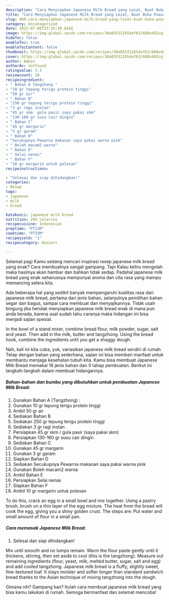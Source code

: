 ```yaml
---
description: "Cara Menyiapkan Japanese Milk Bread yang Lezat, Buat Buka Puasa Enak"
title: "Cara Menyiapkan Japanese Milk Bread yang Lezat, Buat Buka Puasa Enak"
slug: 960-cara-menyiapkan-japanese-milk-bread-yang-lezat-buat-buka-puasa-enak
category: Uncategorized
date: 2022-07-06T23:35:10.834Z
image: https://img-global.cpcdn.com/recipes/30a85531265def63/680x482cq70/japanese-milk-bread-foto-resep-utama.jpg
hideToc: false
enableToc: true
enableTocContent: false
thumbnail: https://img-global.cpcdn.com/recipes/30a85531265def63/680x482cq70/japanese-milk-bread-foto-resep-utama.jpg
cover: https://img-global.cpcdn.com/recipes/30a85531265def63/680x482cq70/japanese-milk-bread-foto-resep-utama.jpg
author: Admin
authorAv: notfound
ratingvalue: 3.3
reviewcount: 10
recipeingredient:
- " Bahan A Tangzhong "
- "10 gr tepung terigu protein tinggi"
- "50 gr air"
- " Bahan B"
- "250 gr tepung terigu protein tinggi"
- "3 gr ragi instan"
- "45 gr skm  gula pasir saya pakai skm"
- "130-160 gr susu cair dingin"
- " Bahan C"
- "45 gr margarin"
- "3 gr garam"
- " Bahan D"
- "Secukupnya Pewarna makanan saya pakai warna pink"
- " Boleh macam2 warna"
- " Bahan E"
- " Selai nenas"
- " Bahan F"
- "10 gr margarin untuk polesan"
recipeinstructions:

- "Selesai dan siap dihidangkan!"
categories:
- Resep
tags:
- japanese
- milk
- bread

katakunci: japanese milk bread 
nutrition: 294 calories
recipecuisine: Indonesian
preptime: "PT13M"
cooktime: "PT33M"
recipeyield: "1"
recipecategory: Dessert

---
```



Selamat pagi Kamu sedang mencari inspirasi resep japanese milk bread yang enak? Cara membuatnya sangat gampang. Tapi Kalau keliru mengolah maka hasilnya akan hambar dan bahkan tidak sedap. Padahal japanese milk bread yang enak seharusnya mempunyai aroma dan cita rasa yang mampu memancing selera kita.


Ada beberapa hal yang sedikit banyak mempengaruhi kualitas rasa dari japanese milk bread, pertama dari jenis bahan, selanjutnya pemilihan bahan segar dan bagus, sampai cara membuat dan menyajikannya. Tidak usah bingung jika hendak menyiapkan japanese milk bread enak di mana pun anda berada, karena asal sudah tahu caranya maka hidangan ini bisa menjadi sajian spesial.

In the bowl of a stand mixer, combine bread flour, milk powder, sugar, salt and yeast. Then add in the milk, butter and tangzhong. Using the bread hook, combine the ingredients until you get a shaggy dough.


Nah, kali ini kita coba, yuk, variasikan japanese milk bread sendiri di rumah. Tetap dengan bahan yang sederhana, sajian ini bisa memberi manfaat untuk membantu menjaga kesehatan tubuh kita. Kamu bisa membuat Japanese Milk Bread memakai 18 jenis bahan dan 0 tahap pembuatan. Berikut ini langkah-langkah dalam membuat hidangannya.

<!--inarticleads1-->

##### Bahan-bahan dan bumbu yang dibutuhkan untuk pembuatan Japanese Milk Bread:

1. Gunakan  Bahan A (Tangzhong) :
1. Gunakan 10 gr tepung terigu protein tinggi
1. Ambil 50 gr air
1. Sediakan  Bahan B
1. Sediakan 250 gr tepung terigu protein tinggi
1. Sediakan 3 gr ragi instan
1. Persiapkan 45 gr skm / gula pasir (saya pakai skm)
1. Persiapkan 130-160 gr susu cair dingin
1. Sediakan  Bahan C
1. Gunakan 45 gr margarin
1. Gunakan 3 gr garam
1. Siapkan  Bahan D
1. Sediakan Secukupnya Pewarna makanan saya pakai warna pink
1. Gunakan  Boleh macam2 warna
1. Ambil  Bahan E
1. Persiapkan  Selai nenas
1. Siapkan  Bahan F
1. Ambil 10 gr margarin untuk polesan


To do this, crack an egg in a small bowl and mix together. Using a pastry brush, brush on a thin layer of the egg mixture. The heat from the bread will cook the egg, giving you a shiny golden crust. The steps are: Put water and small amount of flour in a small pan. 

<!--inarticleads2-->

##### Cara memasak Japanese Milk Bread:


1. Selesai dan siap dihidangkan!

Mix until smooth and no lumps remain. Warm the flour paste gently until it thickens, stirring, then set aside to cool (this is the tangzhong). Measure out remaining ingredients (flour, yeast, milk, melted butter, sugar, salt and egg) and add cooled tangzhong. Japanese milk bread is a fluffy, slightly sweet, fine-textured loaf. It stays moister and softer longer than standard sandwich bread thanks to the Asian technique of mixing tangzhong into the dough. 

Gimana nih? Gampang kan? Itulah cara membuat japanese milk bread yang bisa kamu lakukan di rumah. Semoga bermanfaat dan selamat mencoba!
